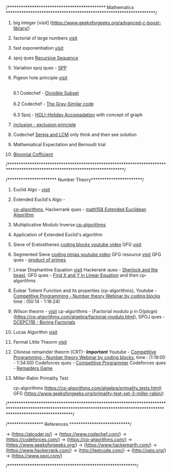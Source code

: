 


/******************************************** Mathematics *******************************************************************/

01. big integer [visit] (https://www.geeksforgeeks.org/advanced-c-boost-library/)

02. factorial of large numbers [visit](https://www.geeksforgeeks.org/factorial-large-number/) 

03. fast exponentiation [visit](https://cp-algorithms.com/algebra/binary-exp.html)

04. spoj ques [Recursive Sequence](https://www.spoj.com/problems/SEQ/)

05. Variation spoj ques - [SPP](https://www.spoj.com/problems/SPP/)

06. Pigeon hole principle [visit](https://www.geeksforgeeks.org/discrete-mathematics-the-pigeonhole-principle/)
	
	<br>6.1 Codechef - [Divisible Subset](https://www.codechef.com/problems/DIVSUBS)</br>
	<br>6.2 Codechef - [The Gray-Similar code](https://www.codechef.com/problems/GRAYSC)</br>
	<br>6.3 Spoj - [HOLI-Holiday Accomadation](https://www.spoj.com/problems/HOLI/) with concept of graph</br> 

07. [inclusion - exclusion principle](https://cp-algorithms.com/combinatorics/inclusion-exclusion.html)

08. Codechef [Sereja and LCM](https://www.codechef.com/problems/SEALCM) only think and then see solution

09. Mathematical Expectation and Bernoulli trial

10. [Binomial Cofficient](https://cp-algorithms.com/combinatorics/binomial-coefficients.html) 

/****************************************************************************************************************************/


/********************** Number Theory***********************/

01. Euclid Algo - [visit](https://www.hackerrank.com/challenges/functional-programming-warmups-in-recursion---gcd/problem#:~:text=Given%20two%20integers%2C%20and%20%2C%20a,at%20a%20more%20efficient%20implementation.)

02. Extended Euclid's Algo - 
	
	[cp-algorithms](https://cp-algorithms.com/algebra/extended-euclid-algorithm.html),
    	Hackerrank ques - [math158 Extended Euclidean Algorithm](https://www.hackerrank.com/contests/test-contest-47/challenges/m158-multiple-euclid)

03. Multiplicative Modulo Inverse [cp-algorithms](https://cp-algorithms.com/algebra/module-inverse.html)

04. Application of Extended Euclid's algorithm

05. Sieve of Eratosthenes 
	[coding blocks youtube video](https://www.youtube.com/watch?v=yB57bcffJo4)
    	GFG [visit](https://www.geeksforgeeks.org/sieve-of-eratosthenes/) 

06. Segmented Sieve 
	[coding ninjas youtube video](https://www.youtube.com/watch?v=fByR5N-TseY&list=PLdTHVf36gGv86MNHZjJCQqGwGyxO8aa_C&index=18)
    	GFG resource [visit](https://www.geeksforgeeks.org/segmented-sieve/?ref=lbp)
	GFG ques - [product of primes](https://practice.geeksforgeeks.org/problems/product-of-primes/0)

07. Linear Diophantine Equation [visit](https://cp-algorithms.com/algebra/linear-diophantine-equation.html)
    Hackerank ques - [Sherlock and the beast](https://www.hackerrank.com/challenges/sherlock-and-the-beast/problem),
    GFG ques - [Find X and Y in Linear Equation](https://practice.geeksforgeeks.org/problems/find-x-and-y-in-linear-equation/0)
    and then cp-algorithms  

08. Eulear Totient Function and its properties (cp-algorithms),
    Youtube - [Competitive Programming - Number theory Webinar by coding blocks](https://www.youtube.com/watch?v=vPum8EqmFz0) time : (50:14 - 1:16:24)

09. Wilson theorm - [visit](https://www.geeksforgeeks.org/wilsons-theorem/)
    cp-algorithms - [Factorial modulo p in O(plogn)(https://cp-algorithms.com/algebra/factorial-modulo.html),
    SPOJ ques - [DCEPC11B - Boring Factorials](https://www.spoj.com/problems/DCEPC11B/)

10. Lucas Algorithm [visit](https://www.hackerearth.com/practice/notes/ncr-mod-mod-lucas-theorem/)
    
11. Fermat Little Theorm [visit](https://www.youtube.com/watch?v=aGjfSTr_0AE)
  
12. Chinese remainder theorm (CRT)- ***Important***
    Youtube - [Competitive Programming - Number theory Webinar by coding blocks](https://www.youtube.com/watch?v=vPum8EqmFz0), time : (1:19:00 - 1:34:00)
    Codeforces ques - [Competitive Programmer](https://codeforces.com/problemset/problem/1266/A)
    Codeforces ques - [Remaiders Game](https://codeforces.com/contest/688/problem/D)

13. Miller-Rabin Primality Test 
	
	cp-algorithms (https://cp-algorithms.com/algebra/primality_tests.html)
    	GFG (https://www.geeksforgeeks.org/primality-test-set-3-miller-rabin/)

/****************************************************************************************************************************************************************************/
     




/**************** References ***************************/


-> (https://atcoder.jp/)
-> (https://www.codechef.com/)
-> (https://codeforces.com/)
-> (https://cp-algorithms.com/)
-> (https://www.geeksforgeeks.org/)
-> (https://www.hackerearth.com/)
-> (https://www.hackerrank.com/)
-> (http://leetcode.com/)
-> (http://oeis.org/)
-> (https://www.spoj.com/)

/**********************************************************/












